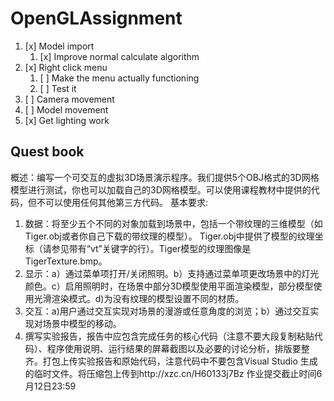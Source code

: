 # OpenGLAssignment

1. [x] Model import
   1. [x] Improve normal calculate algorithm
2. [x] Right click menu
   1. [ ] Make the menu actually functioning  
   2. [ ] Test it 
3. [ ] Camera movement
4. [ ] Model movement
5. [x] Get lighting work

## Quest book

概述：编写一个可交互的虚拟3D场景演示程序。我们提供5个OBJ格式的3D网格模型进行测试，你也可以加载自己的3D网格模型。可以使用课程教材中提供的代码，但不可以使用任何其他第三方代码。
基本要求:
1. 数据：将至少五个不同的对象加载到场景中，包括一个带纹理的三维模型（如Tiger.obj或者你自己下载的带纹理的模型）。 Tiger.obj中提供了模型的纹理坐标（请参见带有“vt”关键字的行）。Tiger模型的纹理图像是TigerTexture.bmp。
2. 显示：a）通过菜单项打开/关闭照明。b）支持通过菜单项更改场景中的灯光颜色。c）启用照明时，在场景中部分3D模型使用平面渲染模型，部分模型使用光滑渲染模式。d)为没有纹理的模型设置不同的材质。
3. 交互：a)用户通过交互实现对场景的漫游或任意角度的浏览；b）通过交互实现对场景中模型的移动。 
4. 撰写实验报告，报告中应包含完成任务的核心代码（注意不要大段复制粘贴代码）、程序使用说明、运行结果的屏幕截图以及必要的讨论分析，排版要整齐。打包上传实验报告和原始代码，注意代码中不要包含Visual Studio 生成的临时文件。将压缩包上传到http://xzc.cn/H60133j7Bz 作业提交截止时间6月12日23:59
